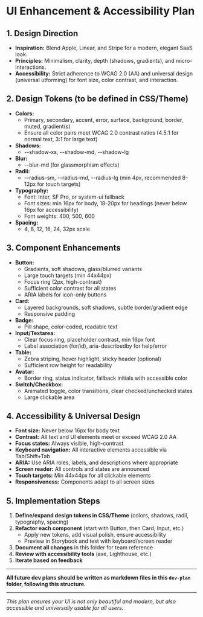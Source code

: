 # UI Enhancement & Accessibility Plan

## 1. Design Direction
- **Inspiration:** Blend Apple, Linear, and Stripe for a modern, elegant SaaS look.
- **Principles:** Minimalism, clarity, depth (shadows, gradients), and micro-interactions.
- **Accessibility:** Strict adherence to WCAG 2.0 (AA) and universal design (universal utforming) for font size, color contrast, and interaction.

## 2. Design Tokens (to be defined in CSS/Theme)
- **Colors:**
  - Primary, secondary, accent, error, surface, background, border, muted, gradient(s)
  - Ensure all color pairs meet WCAG 2.0 contrast ratios (4.5:1 for normal text, 3:1 for large text)
- **Shadows:**
  - --shadow-xs, --shadow-md, --shadow-lg
- **Blur:**
  - --blur-md (for glassmorphism effects)
- **Radii:**
  - --radius-sm, --radius-md, --radius-lg (min 4px, recommended 8-12px for touch targets)
- **Typography:**
  - Font: Inter, SF Pro, or system-ui fallback
  - Font sizes: min 16px for body, 18-20px for headings (never below 16px for accessibility)
  - Font weights: 400, 500, 600
- **Spacing:**
  - 4, 8, 12, 16, 24, 32px scale

## 3. Component Enhancements
- **Button:**
  - Gradients, soft shadows, glass/blurred variants
  - Large touch targets (min 44x44px)
  - Focus ring (2px, high-contrast)
  - Sufficient color contrast for all states
  - ARIA labels for icon-only buttons
- **Card:**
  - Layered backgrounds, soft shadows, subtle border/gradient edge
  - Responsive padding
- **Badge:**
  - Pill shape, color-coded, readable text
- **Input/Textarea:**
  - Clear focus ring, placeholder contrast, min 16px font
  - Label association (for/id), aria-describedby for help/error
- **Table:**
  - Zebra striping, hover highlight, sticky header (optional)
  - Sufficient row height for readability
- **Avatar:**
  - Border ring, status indicator, fallback initials with accessible color
- **Switch/Checkbox:**
  - Animated toggle, color transitions, clear checked/unchecked states
  - Large clickable area

## 4. Accessibility & Universal Design
- **Font size:** Never below 16px for body text
- **Contrast:** All text and UI elements meet or exceed WCAG 2.0 AA
- **Focus states:** Always visible, high-contrast
- **Keyboard navigation:** All interactive elements accessible via Tab/Shift+Tab
- **ARIA:** Use ARIA roles, labels, and descriptions where appropriate
- **Screen reader:** All controls and states are announced
- **Touch targets:** Min 44x44px for all clickable elements
- **Responsiveness:** Components adapt to all screen sizes

## 5. Implementation Steps
1. **Define/expand design tokens in CSS/Theme** (colors, shadows, radii, typography, spacing)
2. **Refactor each component** (start with Button, then Card, Input, etc.)
   - Apply new tokens, add visual polish, ensure accessibility
   - Preview in Storybook and test with keyboard/screen reader
3. **Document all changes** in this folder for team reference
4. **Review with accessibility tools** (axe, Lighthouse, etc.)
5. **Iterate based on feedback**

---

**All future dev plans should be written as markdown files in this `dev-plan` folder, following this structure.**

---

*This plan ensures your UI is not only beautiful and modern, but also accessible and universally usable for all users.* 